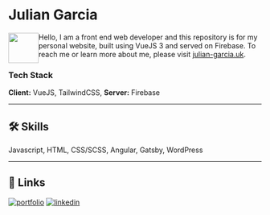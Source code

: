 
# Julian Garcia
<img src="https://julian-garcia.uk/favicon.ico" alt="" height="60" style="float:left">

Hello, I am a front end web developer and this repository is for my personal website, 
built using VueJS 3 and served on Firebase. 
To reach me or learn more about me, please visit [julian-garcia.uk](https://julian-garcia.uk).

### Tech Stack

**Client:** VueJS, TailwindCSS, **Server:** Firebase

---
## 🛠 Skills
Javascript, HTML, CSS/SCSS, Angular, Gatsby, WordPress

---
## 🔗 Links
[![portfolio](https://img.shields.io/badge/my_portfolio-000?style=for-the-badge&logo=ko-fi&logoColor=white)](https://julian-garcia.uk/)
[![linkedin](https://img.shields.io/badge/linkedin-0A66C2?style=for-the-badge&logo=linkedin&logoColor=white)](https://www.linkedin.com/in/juliangarcialeoni/)
